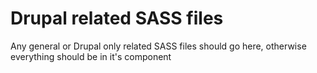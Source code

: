 # Drupal related SASS files
Any general or Drupal only related SASS files should go here, otherwise everything should be in it's component